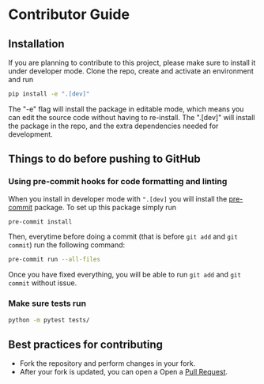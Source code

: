 # Contributor Guide

## Installation

If you are planning to contribute to this project, please make sure to install it under developer mode. Clone the repo, create and activate an environment and run

```bash
pip install -e ".[dev]"
```

The "-e" flag will install the package in editable mode, which means you can edit the source code without having to re-install. The ".[dev]" will install the package in the repo, and the extra dependencies needed for development.

## Things to do before pushing to GitHub

### Using pre-commit hooks for code formatting and linting

When you install in developer mode with `".[dev]` you will install the [pre-commit](https://pre-commit.com/) package. To set up this package simply run

```bash
pre-commit install
```

Then, everytime before doing a commit (that is before `git add` and `git commit`) run the following command:

```bash
pre-commit run --all-files
```

Once you have fixed everything, you will be able to run `git add` and `git commit` without issue.


### Make sure tests run

```bash
python -m pytest tests/
```

## Best practices for contributing

* Fork the repository and perform changes in your fork.
* After your fork is updated, you can open a Open a [Pull Request](https://github.com/mosqueralopez/T1DSim_AI/pulls).
